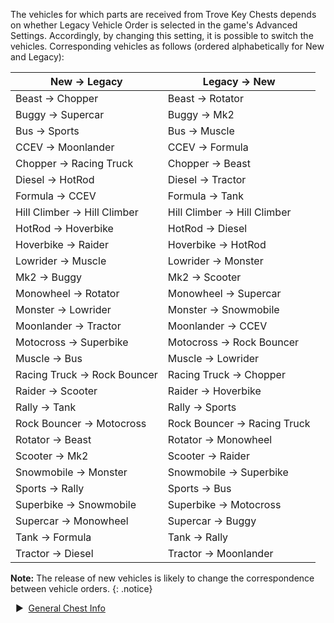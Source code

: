 The vehicles for which parts are received from Trove Key Chests depends on whether Legacy Vehicle Order is selected in the game's Advanced Settings. Accordingly, by changing this setting, it is possible to switch the vehicles. Corresponding vehicles as follows (ordered alphabetically for New and Legacy):  

 New → Legacy | Legacy → New   
-- | --  
Beast → Chopper | Beast → Rotator  
Buggy → Supercar | Buggy → Mk2  
Bus → Sports | Bus → Muscle  
CCEV → Moonlander | CCEV → Formula  
Chopper → Racing Truck | Chopper → Beast  
Diesel → HotRod | Diesel → Tractor  
Formula → CCEV | Formula → Tank  
Hill Climber → Hill Climber | Hill Climber → Hill Climber  
HotRod → Hoverbike | HotRod → Diesel  
Hoverbike → Raider | Hoverbike → HotRod  
Lowrider → Muscle | Lowrider → Monster  
Mk2 → Buggy | Mk2 → Scooter  
Monowheel → Rotator | Monowheel → Supercar  
Monster → Lowrider | Monster → Snowmobile  
Moonlander → Tractor | Moonlander → CCEV  
Motocross → Superbike | Motocross → Rock Bouncer  
Muscle → Bus | Muscle → Lowrider  
Racing Truck → Rock Bouncer | Racing Truck → Chopper  
Raider → Scooter | Raider → Hoverbike  
Rally → Tank | Rally → Sports  
Rock Bouncer → Motocross | Rock Bouncer → Racing Truck  
Rotator → Beast | Rotator → Monowheel  
Scooter → Mk2 | Scooter → Raider  
Snowmobile → Monster | Snowmobile → Superbike  
Sports → Rally | Sports → Bus  
Superbike → Snowmobile | Superbike → Motocross  
Supercar → Monowheel | Supercar → Buggy  
Tank → Formula | Tank → Rally  
Tractor → Diesel | Tractor → Moonlander  

**Note:** The release of new vehicles is likely to change the correspondence between vehicle orders.
{: .notice}

&nbsp; ▶︎ &nbsp;[General Chest Info](/chests/)
